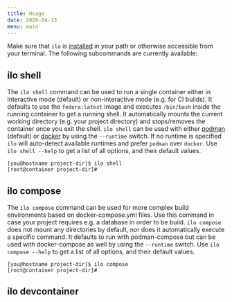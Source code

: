 ```yaml
---
title: Usage
date: 2020-04-13
menu: main
---
```


Make sure that `ilo` is [installed](./install) in your path or otherwise accessible from your terminal. The following subcommands are currently available:

## ilo shell

The `ilo shell` command can be used to run a single container either in interactive mode (default) or non-interactive mode (e.g. for CI builds).
It defaults to use the `fedora:latest` image and executes `/bin/bash` inside the running container to get a running shell.
It automatically mounts the current working directory (e.g. your project directory) and stops/removes the container once you exit the shell. `ilo shell` can be used with either [podman](https://podman.io/) (default) or [docker](https://www.docker.com/products/container-runtime) by using the `--runtime` switch. If no runtime is specified `ilo` will auto-detect available runtimes and prefer `podman` over `docker`.
Use `ilo shell --help` to get a list of all options, and their default values.

```shell script
[you@hostname project-dir]$ ilo shell
[root@container project-dir]#
```

## ilo compose

The `ilo compose` command can be used for more complex build environments based on docker-compose.yml files.
Use this command in case your project requires e.g. a database in order to be build. `ilo compose` does not mount any directories by default, nor does it automatically execute a specific command.
It defaults to run with podman-compose but can be used with docker-compose as well by using the `--runtime` switch.
Use `ilo compose --help` to get a list of all options, and their default values.

```shell script
[you@hostname project-dir]$ ilo compose
[root@container project-dir]#
```

## ilo devcontainer
